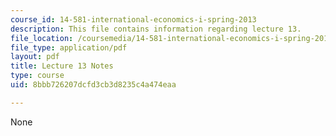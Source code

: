 ```yaml
---
course_id: 14-581-international-economics-i-spring-2013
description: This file contains information regarding lecture 13.
file_location: /coursemedia/14-581-international-economics-i-spring-2013/8bbb726207dcfd3cb3d8235c4a474eaa_MIT14_581S13_classnotes13.pdf
file_type: application/pdf
layout: pdf
title: Lecture 13 Notes
type: course
uid: 8bbb726207dcfd3cb3d8235c4a474eaa

---
```

None